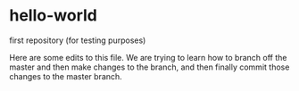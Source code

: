# hello-world
first repository (for testing purposes)

Here are some edits to this file. We are trying to learn how to branch off the master and then make changes to the branch, and then finally commit those changes to the master branch.

